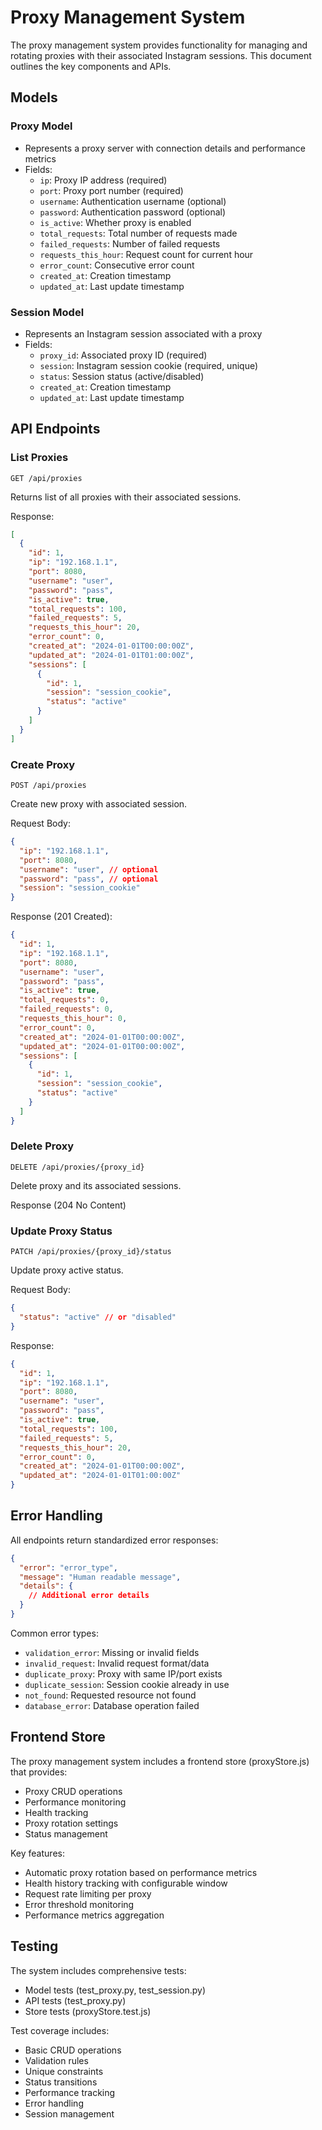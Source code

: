 # Proxy Management System

The proxy management system provides functionality for managing and rotating proxies with their associated Instagram sessions. This document outlines the key components and APIs.

## Models

### Proxy Model
- Represents a proxy server with connection details and performance metrics
- Fields:
  - `ip`: Proxy IP address (required)
  - `port`: Proxy port number (required)
  - `username`: Authentication username (optional)
  - `password`: Authentication password (optional)
  - `is_active`: Whether proxy is enabled
  - `total_requests`: Total number of requests made
  - `failed_requests`: Number of failed requests
  - `requests_this_hour`: Request count for current hour
  - `error_count`: Consecutive error count
  - `created_at`: Creation timestamp
  - `updated_at`: Last update timestamp

### Session Model
- Represents an Instagram session associated with a proxy
- Fields:
  - `proxy_id`: Associated proxy ID (required)
  - `session`: Instagram session cookie (required, unique)
  - `status`: Session status (active/disabled)
  - `created_at`: Creation timestamp
  - `updated_at`: Last update timestamp

## API Endpoints

### List Proxies
```
GET /api/proxies
```
Returns list of all proxies with their associated sessions.

Response:
```json
[
  {
    "id": 1,
    "ip": "192.168.1.1",
    "port": 8080,
    "username": "user",
    "password": "pass",
    "is_active": true,
    "total_requests": 100,
    "failed_requests": 5,
    "requests_this_hour": 20,
    "error_count": 0,
    "created_at": "2024-01-01T00:00:00Z",
    "updated_at": "2024-01-01T01:00:00Z",
    "sessions": [
      {
        "id": 1,
        "session": "session_cookie",
        "status": "active"
      }
    ]
  }
]
```

### Create Proxy
```
POST /api/proxies
```
Create new proxy with associated session.

Request Body:
```json
{
  "ip": "192.168.1.1",
  "port": 8080,
  "username": "user", // optional
  "password": "pass", // optional
  "session": "session_cookie"
}
```

Response (201 Created):
```json
{
  "id": 1,
  "ip": "192.168.1.1",
  "port": 8080,
  "username": "user",
  "password": "pass",
  "is_active": true,
  "total_requests": 0,
  "failed_requests": 0,
  "requests_this_hour": 0,
  "error_count": 0,
  "created_at": "2024-01-01T00:00:00Z",
  "updated_at": "2024-01-01T00:00:00Z",
  "sessions": [
    {
      "id": 1,
      "session": "session_cookie",
      "status": "active"
    }
  ]
}
```

### Delete Proxy
```
DELETE /api/proxies/{proxy_id}
```
Delete proxy and its associated sessions.

Response (204 No Content)

### Update Proxy Status
```
PATCH /api/proxies/{proxy_id}/status
```
Update proxy active status.

Request Body:
```json
{
  "status": "active" // or "disabled"
}
```

Response:
```json
{
  "id": 1,
  "ip": "192.168.1.1",
  "port": 8080,
  "username": "user",
  "password": "pass",
  "is_active": true,
  "total_requests": 100,
  "failed_requests": 5,
  "requests_this_hour": 20,
  "error_count": 0,
  "created_at": "2024-01-01T00:00:00Z",
  "updated_at": "2024-01-01T01:00:00Z"
}
```

## Error Handling

All endpoints return standardized error responses:

```json
{
  "error": "error_type",
  "message": "Human readable message",
  "details": {
    // Additional error details
  }
}
```

Common error types:
- `validation_error`: Missing or invalid fields
- `invalid_request`: Invalid request format/data
- `duplicate_proxy`: Proxy with same IP/port exists
- `duplicate_session`: Session cookie already in use
- `not_found`: Requested resource not found
- `database_error`: Database operation failed

## Frontend Store

The proxy management system includes a frontend store (proxyStore.js) that provides:

- Proxy CRUD operations
- Performance monitoring
- Health tracking
- Proxy rotation settings
- Status management

Key features:
- Automatic proxy rotation based on performance metrics
- Health history tracking with configurable window
- Request rate limiting per proxy
- Error threshold monitoring
- Performance metrics aggregation

## Testing

The system includes comprehensive tests:
- Model tests (test_proxy.py, test_session.py)
- API tests (test_proxy.py)
- Store tests (proxyStore.test.js)

Test coverage includes:
- Basic CRUD operations
- Validation rules
- Unique constraints
- Status transitions
- Performance tracking
- Error handling
- Session management

